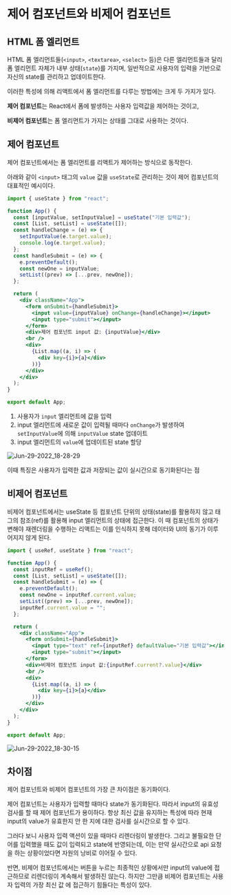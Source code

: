 # 제어 컴포넌트와 비제어 컴포넌트

## HTML 폼 엘리먼트

HTML 폼 엘리먼트들(`<input>`, `<textarea>`, `<select>` 등)은 다른 엘리먼트들과 달리 폼 엘리먼트 자체가 내부 상태(`state`)를 가지며, 일반적으로 사용자의 입력을 기반으로 자신의 state를 관리하고 업데이트한다.

이러한 특성에 의해 리액트에서 폼 엘리먼트를 다루는 방법에는 크게 두 가지가 있다.

**제어 컴포넌트**는 React에서 폼에 발생하는 사용자 입력값을 제어하는 것이고,

**비제어 컴포넌트**는 폼 엘리먼트가 가지는 상태를 그대로 사용하는 것이다.

## 제어 컴포넌트

제어 컴포넌트에서는 폼 엘리먼트를 리액트가 제어하는 방식으로 동작한다.

아래와 같이 `<input>` 태그의 `value` 값을 `useState`로 관리하는 것이 제어 컴포넌트의 대표적인 예시이다.

```jsx
import { useState } from "react";

function App() {
  const [inputValue, setInputValue] = useState("기본 입력값");
  const [List, setList] = useState([]);
  const handleChange = (e) => {
    setInputValue(e.target.value);
    console.log(e.target.value);
  };
  const handleSubmit = (e) => {
    e.preventDefault();
    const newOne = inputValue;
    setList((prev) => [...prev, newOne]);
  };

  return (
    <div className="App">
      <form onSubmit={handleSubmit}>
        <input value={inputValue} onChange={handleChange}></input>
        <input type="submit"></input>
      </form>
      <div>제어 컴포넌트 input 값: {inputValue}</div>
      <br />
      <div>
        {List.map((a, i) => (
          <div key={i}>{a}</div>
        ))}
      </div>
    </div>
  );
}

export default App;
```

1. 사용자가 `input` 엘리먼트에 값을 입력
2. input 엘리먼트에 새로운 값이 입력될 때마다 `onChange`가 발생하여 `setInputValue`에 의해 `inputValue` state 업데이트
3. input 엘리먼트의 `value`에 업데이트된 state 할당

![Jun-29-2022_18-28-29](https://user-images.githubusercontent.com/87363422/182178313-d1d7a5ff-8f19-4dad-9d6a-4ef41ed1bb7f.gif)

이때 특징은 사용자가 입력한 값과 저장되는 값이 실시간으로 동기화된다는 점

## 비제어 컴포넌트

비제어 컴포넌트에서는 useState 등 컴포넌트 단위의 상태(state)를 활용하지 않고 태그의 참조(ref)를 활용해 input 엘리먼트의 상태에 접근한다. 이 때 컴포넌트의 상태가 변해야 재렌더링을 수행하는 리액트는 이를 인식하지 못해 데이터와 UI의 동기가 이루어지지 않게 된다.

```jsx
import { useRef, useState } from "react";

function App() {
  const inputRef = useRef();
  const [List, setList] = useState([]);
  const handleSubmit = (e) => {
    e.preventDefault();
    const newOne = inputRef.current.value;
    setList((prev) => [...prev, newOne]);
    inputRef.current.value = "";
  };

  return (
    <div className="App">
      <form onSubmit={handleSubmit}>
        <input type="text" ref={inputRef} defaultValue="기본 입력값"></input>
        <input type="submit"></input>
      </form>
      <div>비제어 컴포넌트 input 값:{inputRef.current?.value}</div>
      <br />
      <div>
        {List.map((a, i) => (
          <div key={i}>{a}</div>
        ))}
      </div>
    </div>
  );
}

export default App;
```

![Jun-29-2022_18-30-15](https://user-images.githubusercontent.com/87363422/182178328-2938f412-6a4c-4c29-898f-ee20a9febedd.gif)

## 차이점

제어 컴포넌트와 비제어 컴포넌트의 가장 큰 차이점은 동기화이다.

제어 컴포넌트는 사용자가 입력할 때마다 state가 동기화된다. 따라서 input의 유효성 검사를 할 때 제어 컴포넌트가 용이하다. 항상 최신 값을 유지하는 특성에 따라 현재 input의 value가 유효한지 안 한 지에 대한 검사를 실시간으로 할 수 있다.

그러다 보니 사용자 입력 액션이 있을 때마다 리렌더링이 발생한다. 그리고 불필요한 단어를 입력했을 때도 값이 입력되고 state에 반영되는데, 이는 만약 실시간으로 api 요청을 하는 상황이었다면 자원의 낭비로 이어질 수 있다.

반면, 비제어 컴포넌트에서는 버튼을 누르는 최종적인 상황에서만 input의 value에 접근하므로 리렌더링이 계속해서 발생하진 않는다. 하지만 그만큼 비제어 컴포넌트는 사용자 입력의 가장 최신 값 에 접근하기 힘들다는 특성이 있다.
